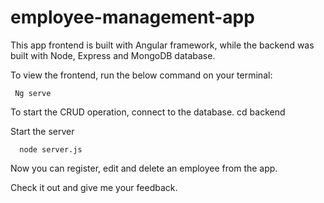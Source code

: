 # employee-management-app

This app frontend is built with Angular framework, while the backend was built with Node, Express and MongoDB database.

To view the frontend, run the below command on your terminal:

     Ng serve 
     
 To start the CRUD operation, connect to the database.
      cd backend 
   
 Start the server
 
      node server.js
      
Now you can register, edit and delete an employee from the app.



Check it out and give me your feedback.
